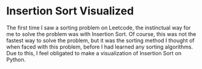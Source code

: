 # Insertion Sort Visualized
The first time I saw a sorting problem on Leetcode, the instinctual way for me to solve the problem was with Insertion Sort. Of course, this was not the fastest way to solve the problem, but it was the sorting method I thought of when faced with this problem, before I had learned any sorting algorithms. Due to this, I feel obligated to make a visualization of Insertion Sort on Python.
